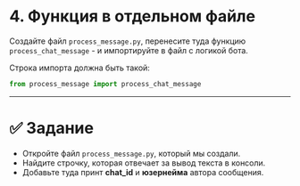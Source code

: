 # 4. Функция в отдельном файле
Создайте файл `process_message.py`, перенесите туда функцию `process_chat_message` - 
и импортируйте в файл с логикой бота. 

Строка импорта должна быть такой:

```python
from process_message import process_chat_message
```

---

# ✅ Задание 


- Откройте файл `process_message.py`, который мы создали. 
- Найдите строчку, которая отвечает за вывод текста в консоли.
- Добавьте туда принт **chat_id** и **юзернейма** автора сообщения.
